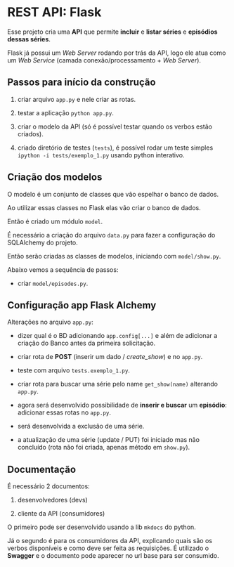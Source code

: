 # REST API: Flask

Esse projeto cria uma **API** que permite **incluir** e **listar séries** e **episódios dessas séries**.

Flask já possui um *Web Server* rodando por trás da API, logo ele atua como um *Web Service* (camada conexão/processamento + *Web Server*).

## Passos para início da construção

1) criar arquivo ```app.py``` e nele criar as rotas.  

2) testar a aplicação ```python app.py```.

3) criar o modelo da API (só é possível testar quando os verbos estão criados).

4) criado diretório de testes (```tests```), é possível rodar um teste simples ```ipython -i tests/exemplo_1.py``` usando python interativo.

## Criação dos modelos

O modelo é um conjunto de classes que vão espelhar o banco de dados.

Ao utilizar essas classes no Flask elas vão criar o banco de dados.

Então é criado um módulo ```model```.

É necessário a criação do arquivo ```data.py``` para fazer a configuração do SQLAlchemy do projeto.

Então serão criadas as classes de modelos, iniciando com ```model/show.py```.

Abaixo vemos a sequência de passos:

* criar ```model/episodes.py```.

## Configuração app Flask Alchemy

Alterações no arquivo ```app.py```:

* dizer qual é o BD adicionando ```app.config[...]``` e além de adicionar a criação do Banco antes da primeira solicitação.

* criar rota de **POST** (inserir um dado / *create_show*) e no ```app.py```.

* teste com arquivo ```tests.exemplo_1.py```.

* criar rota para buscar uma série pelo name ```get_show(name)``` alterando ```app.py```.

* agora será desenvolvido possibilidade de **inserir e buscar** um **episódio**: adicionar essas rotas no ```app.py```.

* será desenvolvida a exclusão de uma série.

* a atualização de uma série (update / PUT) foi iniciado mas não concluído (rota não foi criada, apenas método em ```show.py```).

## Documentação

É necessário 2 documentos:

1. desenvolvedores (devs)

2. cliente da API (consumidores)

O primeiro pode ser desenvolvido usando a lib ```mkdocs``` do python.

Já o segundo é para os consumidores da API, explicando quais são os verbos disponíveis e como deve ser feita as requisições. É utilizado o **Swagger** e o documento pode aparecer no url base para ser consumido.
